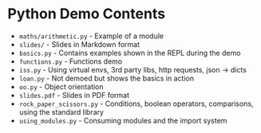 # Python Demo Contents

- `maths/arithmetic.py` - Example of a module
- `slides/` - Slides in Markdown format
- `basics.py` - Contains examples shown in the REPL during the demo
- `functions.py` - Functions demo
- `iss.py` - Using virtual envs, 3rd party libs, http requests, json -> dicts
- `loan.py` - Not demoed but shows the basics in action
- `oo.py` - Object orientation
- `slides.pdf` - Slides in PDF format
- `rock_paper_scissors.py` - Conditions, boolean operators, comparisons, using the standard library
- `using_modules.py` - Consuming modules and the import system

